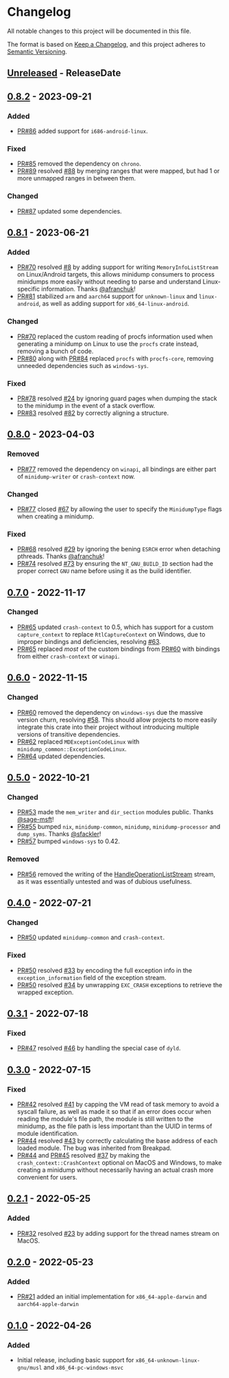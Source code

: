 <!-- markdownlint-disable blanks-around-headings blanks-around-lists no-duplicate-heading -->

# Changelog
All notable changes to this project will be documented in this file.

The format is based on [Keep a Changelog](https://keepachangelog.com/en/1.0.0/),
and this project adheres to [Semantic Versioning](https://semver.org/spec/v2.0.0.html).

<!-- next-header -->
## [Unreleased] - ReleaseDate
## [0.8.2] - 2023-09-21
### Added
- [PR#86](https://github.com/rust-minidump/minidump-writer/pull/86) added support for `i686-android-linux`.

### Fixed
- [PR#85](https://github.com/rust-minidump/minidump-writer/pull/85) removed the dependency on `chrono`.
- [PR#89](https://github.com/rust-minidump/minidump-writer/pull/89) resolved [#88](https://github.com/rust-minidump/minidump-writer/issues/88) by merging ranges that were mapped, but had 1 or more unmapped ranges in between them.

### Changed
- [PR#87](https://github.com/rust-minidump/minidump-writer/pull/87) updated some dependencies.

## [0.8.1] - 2023-06-21
### Added
- [PR#70](https://github.com/rust-minidump/minidump-writer/pull/70) resolved [#8](https://github.com/rust-minidump/minidump-writer/issues/8) by adding support for writing `MemoryInfoListStream` on Linux/Android targets, this allows minidump consumers to process minidumps more easily without needing to parse and understand Linux-specific information. Thanks [@afranchuk](https://github.com/afranchuk)!
- [PR#81](https://github.com/rust-minidump/minidump-writer/pull/81) stabilized `arm` and `aarch64` support for `unknown-linux` and `linux-android`, as well as adding support for `x86_64-linux-android`.

### Changed
- [PR#70](https://github.com/rust-minidump/minidump-writer/pull/70) replaced the custom reading of procfs information used when generating a minidump on Linux to use the `procfs` crate instead, removing a bunch of code.
- [PR#80](https://github.com/rust-minidump/minidump-writer/pull/80) along with [PR#84](https://github.com/rust-minidump/minidump-writer/pull/84) replaced `procfs` with `procfs-core`, removing unneeded dependencies such as `windows-sys`.

### Fixed
- [PR#78](https://github.com/rust-minidump/minidump-writer/pull/78) resolved [#24](https://github.com/rust-minidump/minidump-writer/issues/24) by ignoring guard pages when dumping the stack to the minidump in the event of a stack overflow.
- [PR#83](https://github.com/rust-minidump/minidump-writer/pull/83) resolved [#82](https://github.com/rust-minidump/minidump-writer/issues/82) by correctly aligning a structure.

## [0.8.0] - 2023-04-03
### Removed
- [PR#77](https://github.com/rust-minidump/minidump-writer/pull/77) removed the dependency on `winapi`, all bindings are either part of `minidump-writer` or `crash-context` now.

### Changed
- [PR#77](https://github.com/rust-minidump/minidump-writer/pull/77) closed [#67](https://github.com/rust-minidump/minidump-writer/issues/67) by allowing the user to specify the `MinidumpType` flags when creating a minidump.

### Fixed
- [PR#68](https://github.com/rust-minidump/minidump-writer/pull/68) resolved [#29](https://github.com/rust-minidump/minidump-writer/issues/29) by ignoring the bening `ESRCH` error when detaching pthreads. Thanks [@afranchuk](https://github.com/afranchuk)!
- [PR#74](https://github.com/rust-minidump/minidump-writer/pull/74) resolved [#73](https://github.com/rust-minidump/minidump-writer/issues/73) by ensuring the `NT_GNU_BUILD_ID` section had the proper correct `GNU` name before using it as the build identifier.

## [0.7.0] - 2022-11-17
### Changed
- [PR#65](https://github.com/rust-minidump/minidump-writer/pull/65) updated `crash-context` to 0.5, which has support for a custom `capture_context` to replace `RtlCaptureContext` on Windows, due to improper bindings and deficiencies, resolving [#63](https://github.com/rust-minidump/minidump-writer/issues/63).
- [PR#65](https://github.com/rust-minidump/minidump-writer/pull/65) replaced _most_ of the custom bindings from [PR#60](https://github.com/rust-minidump/minidump-writer/pull/60) with bindings from either `crash-context` or `winapi`.

## [0.6.0] - 2022-11-15
### Changed
- [PR#60](https://github.com/rust-minidump/minidump-writer/pull/60) removed the dependency on `windows-sys` due the massive version churn, resolving [#58](https://github.com/rust-minidump/minidump-writer/issues/58). This should allow projects to more easily integrate this crate into their project without introducing multiple versions of transitive dependencies.
- [PR#62](https://github.com/rust-minidump/minidump-writer/pull/62) replaced `MDExceptionCodeLinux` with `minidump_common::ExceptionCodeLinux`.
- [PR#64](https://github.com/rust-minidump/minidump-writer/pull/64) updated dependencies.

## [0.5.0] - 2022-10-21
### Changed
- [PR#53](https://github.com/rust-minidump/minidump-writer/pull/53) made the `mem_writer` and `dir_section` modules public. Thanks [@sage-msft](https://github.com/sage-msft)!
- [PR#55](https://github.com/rust-minidump/minidump-writer/pull/55) bumped `nix`, `minidump-common`, `minidump`, `minidump-processor` and `dump_syms`. Thanks
[@sfackler](https://github.com/sfackler)!
- [PR#57](https://github.com/rust-minidump/minidump-writer/pull/57) bumped `windows-sys` to 0.42.

### Removed
- [PR#56](https://github.com/rust-minidump/minidump-writer/pull/56) removed the writing of the [HandleOperationListStream](https://learn.microsoft.com/en-us/windows/win32/api/minidumpapiset/ns-minidumpapiset-minidump_handle_operation_list) stream, as it was essentially untested and was of dubious usefulness.

## [0.4.0] - 2022-07-21
### Changed
- [PR#50](https://github.com/rust-minidump/minidump-writer/pull/50) updated `minidump-common` and `crash-context`.

### Fixed
- [PR#50](https://github.com/rust-minidump/minidump-writer/pull/50) resolved [#33](https://github.com/rust-minidump/minidump-writer/issues/33) by encoding the full exception info in the `exception_information` field of the exception stream.
- [PR#50](https://github.com/rust-minidump/minidump-writer/pull/50) resolved [#34](https://github.com/rust-minidump/minidump-writer/issues/34) by unwrapping `EXC_CRASH` exceptions to retrieve the wrapped exception.

## [0.3.1] - 2022-07-18
### Fixed
- [PR#47](https://github.com/rust-minidump/minidump-writer/pull/47) resolved [#46](https://github.com/rust-minidump/minidump-writer/issues/46) by handling the special case of `dyld`.

## [0.3.0] - 2022-07-15
### Fixed
- [PR#42](https://github.com/rust-minidump/minidump-writer/pull/42) resolved [#41](https://github.com/rust-minidump/minidump-writer/issues/41) by capping the VM read of task memory to avoid a syscall failure, as well as made it so that if an error does occur when reading the module's file path, the module is still written to the minidump, as the file path is less important than the UUID in terms of module identification.
- [PR#44](https://github.com/rust-minidump/minidump-writer/pull/44) resolved [#43](https://github.com/rust-minidump/minidump-writer/issues/43) by correctly calculating the base address of each loaded module. The bug was inherited from Breakpad.
- [PR#44](https://github.com/rust-minidump/minidump-writer/pull/44) and [PR#45](https://github.com/rust-minidump/minidump-writer/pull/45) resolved [#37](https://github.com/rust-minidump/minidump-writer/issues/37) by making the `crash_context::CrashContext` optional on MacOS and Windows, to make creating a minidump without necessarily having an actual crash more convenient for users.

## [0.2.1] - 2022-05-25
### Added
- [PR#32](https://github.com/rust-minidump/minidump-writer/pull/32) resolved [#23](https://github.com/rust-minidump/minidump-writer/issues/23) by adding support for the thread names stream on MacOS.

## [0.2.0] - 2022-05-23
### Added
- [PR#21](https://github.com/rust-minidump/minidump-writer/pull/21) added an initial implementation for `x86_64-apple-darwin` and `aarch64-apple-darwin`

## [0.1.0] - 2022-04-26
### Added
- Initial release, including basic support for `x86_64-unknown-linux-gnu/musl` and `x86_64-pc-windows-msvc`

<!-- next-url -->
[Unreleased]: https://github.com/rust-minidump/minidump-writer/compare/0.8.2...HEAD
[0.8.2]: https://github.com/rust-minidump/minidump-writer/compare/0.8.1...0.8.2
[0.8.1]: https://github.com/rust-minidump/minidump-writer/compare/0.8.0...0.8.1
[0.8.0]: https://github.com/rust-minidump/minidump-writer/compare/0.7.0...0.8.0
[0.7.0]: https://github.com/rust-minidump/minidump-writer/compare/0.6.0...0.7.0
[0.6.0]: https://github.com/rust-minidump/minidump-writer/compare/0.5.0...0.6.0
[0.5.0]: https://github.com/rust-minidump/minidump-writer/compare/0.4.0...0.5.0
[0.4.0]: https://github.com/rust-minidump/minidump-writer/compare/0.3.1...0.4.0
[0.3.1]: https://github.com/rust-minidump/minidump-writer/compare/0.3.0...0.3.1
[0.3.0]: https://github.com/rust-minidump/minidump-writer/compare/0.2.1...0.3.0
[0.2.1]: https://github.com/rust-minidump/minidump-writer/compare/0.2.0...0.2.1
[0.2.0]: https://github.com/rust-minidump/minidump-writer/compare/0.1.0...0.2.0
[0.1.0]: https://github.com/rust-minidump/minidump-writer/releases/tag/0.1.0
